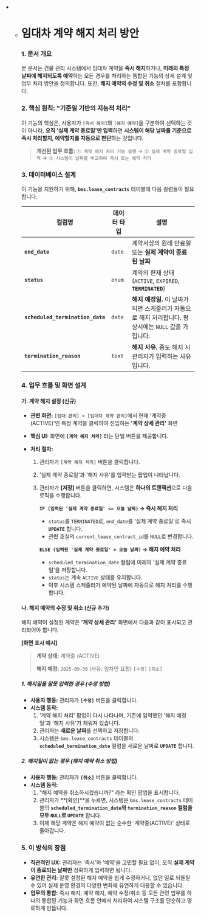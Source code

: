 - - # **임대차 계약 해지 처리 방안**

    ### **1. 문서 개요**

    본 문서는 건물 관리 시스템에서 임대차 계약을 **즉시 해지**하거나, **미래의 특정 날짜에 해지되도록 예약**하는 모든 경우를 처리하는 통합된 기능의 상세 설계 및 업무 처리 방안을 정의합니다. 또한, **해지 예약의 수정 및 취소** 절차를 포함합니다.

    ### **2. 핵심 원칙: "기준일 기반의 지능적 처리"**

    이 기능의 핵심은, 사용자가 `[즉시 해지]`와 `[해지 예약]`을 구분하여 선택하는 것이 아니라, **오직 '실제 계약 종료일'만 입력**하면 **시스템이 해당 날짜를 기준으로 즉시 처리할지, 예약할지를 자동으로 판단**하는 것입니다.

    > **개선된 업무 흐름:** `① 계약 해지 처리 기능 실행` → `② 실제 계약 종료일 입력` → `③ 시스템이 날짜를 비교하여 즉시 또는 예약 처리`

    ### **3. 데이터베이스 설계**

    이 기능을 지원하기 위해, **`bms.lease_contracts`** 테이블에 다음 컬럼들이 필요합니다.

    | 컬럼명                           | 데이터 타입 | 설명                                                         |
    | -------------------------------- | ----------- | ------------------------------------------------------------ |
    | **`end_date`**                   | `date`      | 계약서상의 원래 만료일 또는 **실제 계약이 종료된 날짜**      |
    | **`status`**                     | `enum`      | 계약의 현재 상태 (`ACTIVE`, `EXPIRED`, **`TERMINATED`**)     |
    | **`scheduled_termination_date`** | `date`      | **해지 예정일.** 이 날짜가 되면 스케줄러가 자동으로 해지 처리합니다. 평상시에는 `NULL` 값을 가집니다. |
    | **`termination_reason`**         | `text`      | **해지 사유.** 중도 해지 시 관리자가 입력하는 사유입니다.    |

    ### **4. 업무 흐름 및 화면 설계**

    #### **가. 계약 해지 설정 (신규)**

    - **관련 화면:** `[임대 관리] > [임대차 계약 관리]`에서 현재 '계약중(ACTIVE)'인 특정 계약을 클릭하여 진입하는 **'계약 상세 관리'** 화면

    - **핵심 UI:** 화면에 **`[계약 해지 처리]`** 라는 단일 버튼을 제공합니다.

    - **처리 절차:**

      1. 관리자가 `[계약 해지 처리]` 버튼을 클릭합니다.

      2. '실제 계약 종료일'과 '해지 사유'를 입력받는 팝업이 나타납니다.

      3. 관리자가 **[저장]** 버튼을 클릭하면, 시스템은 **하나의 트랜잭션**으로 다음 로직을 수행합니다.

         **`IF (입력된 '실제 계약 종료일' <= 오늘 날짜)`  →  즉시 해지 처리**

         - `status`를 `TERMINATED`로, `end_date`를 '실제 계약 종료일'로 즉시 **`UPDATE`** 합니다.
         - 관련 호실의 `current_lease_contract_id`를 `NULL`로 변경합니다.

         **`ELSE (입력된 '실제 계약 종료일' > 오늘 날짜)`  →  해지 예약 처리**

         - `scheduled_termination_date` 컬럼에 미래의 '실제 계약 종료일'을 저장합니다.
         - `status`는 계속 `ACTIVE` 상태를 유지합니다.
         - 이후 시스템 스케줄러가 예약된 날짜에 자동으로 해지 처리를 수행합니다.

    #### **나. 해지 예약의 수정 및 취소 (신규 추가)**

    해지 예약이 설정된 계약은 **'계약 상세 관리'** 화면에서 다음과 같이 표시되고 관리되어야 합니다.

    **[화면 표시 예시]**

    > **계약 상태:** 계약중 (ACTIVE)
    >
    > **해지 예정:** `2025-09-30` (사유: 임차인 요청)  `[수정]` `[취소]`

    ##### **1. 해지일을 잘못 입력한 경우 (수정 방법)**

    - **사용자 행동:** 관리자가 **`[수정]`** 버튼을 클릭합니다.
    - **시스템 동작:**
      1. '계약 해지 처리' 팝업이 다시 나타나며, 기존에 입력했던 '해지 예정일'과 '해지 사유'가 채워져 있습니다.
      2. 관리자는 **새로운 날짜**를 선택하고 저장합니다.
      3. 시스템은 `bms.lease_contracts` 테이블의 **`scheduled_termination_date`** 컬럼을 새로운 날짜로 **`UPDATE`** 합니다.

    ##### **2. 해지일이 없는 경우 (해지 예약 취소 방법)**

    - **사용자 행동:** 관리자가 **`[취소]`** 버튼을 클릭합니다.
    - **시스템 동작:**
      1. "해지 예약을 취소하시겠습니까?" 라는 확인 팝업을 표시합니다.
      2. 관리자가 **[확인]**을 누르면, 시스템은 `bms.lease_contracts` 테이블의 **`scheduled_termination_date`와 `termination_reason` 컬럼을 모두 `NULL`로 `UPDATE`** 합니다.
      3. 이제 해당 계약은 해지 예약이 없는 순수한 '계약중(ACTIVE)' 상태로 돌아갑니다.

    ### **5. 이 방식의 장점**

    - **직관적인 UX:** 관리자는 '즉시'와 '예약'을 고민할 필요 없이, 오직 **실제 계약이 종료되는 날짜만** 정확하게 입력하면 됩니다.
    - **유연한 관리:** 잘못 설정된 해지 예약을 쉽게 수정하거나, 없던 일로 되돌릴 수 있어 실제 운영 환경의 다양한 변화에 유연하게 대응할 수 있습니다.
    - **업무의 통합:** 즉시 해지, 예약 해지, 예약 수정/취소 등 모든 관련 업무를 하나의 통합된 기능과 화면 흐름 안에서 처리하여 시스템 구조를 단순하고 명료하게 만듭니다.